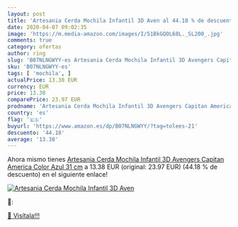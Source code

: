```yaml
---
layout: post
title: 'Artesania Cerda Mochila Infantil 3D Aven al 44.18 % de descuento'
date: 2020-04-07 09:02:35
image: 'https://m.media-amazon.com/images/I/51BkGQOL68L._SL200_.jpg'
comments: true
category: ofertas
author: ring
slug: 'B07NLNGWYY-es Artesania Cerda Mochila Infantil 3D Avengers Capitan...'
sku: 'B07NLNGWYY-es'
tags: [ 'mochila', ]
actualPrice: 13.38 EUR
currency: EUR
price: 13.38
comparePrice: 23.97 EUR
prodname: 'Artesania Cerda Mochila Infantil 3D Avengers Capitan America  Color Azul  31 cm'
country: 'es'
flag: '🇪🇸'
buyurl: 'https://www.amazon.es/dp/B07NLNGWYY/?tag=tolees-21'
descuento: '44.18'
average: '13.38'
---
```


Ahora mismo tienes [Artesania Cerda Mochila Infantil 3D Avengers Capitan America  Color Azul  31 cm](https://www.amazon.es/dp/B07NLNGWYY/?tag=tolees-21) a 13.38 EUR (original: 23.97 EUR) (44.18 %  de descuento) en el siguiente enlace!

[![Artesania Cerda Mochila Infantil 3D Aven](https://m.media-amazon.com/images/I/51BkGQOL68L._SL200_.jpg)](https://www.amazon.es/dp/B07NLNGWYY/?tag=tolees-21)

🔎:


[🛒 Visítala!!!](https://www.amazon.es/dp/B07NLNGWYY/?tag=tolees-21)
